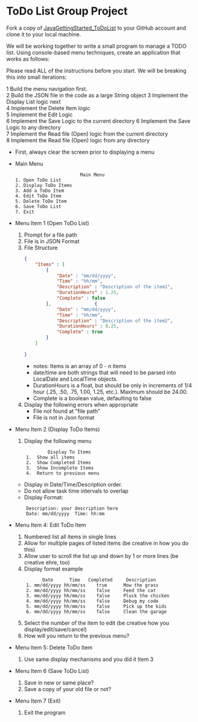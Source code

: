 # ToDo List Group Project
Fork a copy of [JavaGettingStarted_ToDoList](https://github.com/gartee-john-PFG/JavaGettingStarted_ToDoList) to your GitHub account and clone it to your local machine.

We will be working together to write a small program to manage a TODO list.  Using console-based menu techniques, create an application that works as follows:

Please read ALL of the instructions before you start.  We will be breaking this into small iterations:

1   Build the menu navigation first.  
2   Build the JSON file in the code as a large String object
3   Implement the Display List logic next  
4   Implement the Delete Item logic  
5   Implement the Edit Logic    
6   Implement the Save Logic to the current directory
6   Implement the Save Logic to any directory     
7   Implement the Read file (Open) logic from the current directory  
8   Implement the Read file (Open) logic from any directory

* First, always clear the screen prior to displaying a menu
* Main Menu
    ```
                            Main Menu
    1. Open ToDo List
    2. Display ToDo Items
    3. Add a ToDo Item
    4. Edit ToDo Item
    5. Delete ToDo Item
    6. Save ToDo List
    7. Exit
    ```    
* Menu Item 1 (Open ToDo List)
    1. Prompt for a file path
    2. File is in JSON Format
    3. File Structure
        ```json
       {
            "Items" : [
                {
                    "Date" : "mm/dd/yyyy",
                    "Time" : "hh/mm",
                    "Description" : "Description of the item1",
                    "DurationHours" : 1.25,
                    "Complete" : false
                },                {
                    "Date" : "mm/dd/yyyy",
                    "Time" : "hh/mm",
                    "Description" : "Description of the item2",
                    "DurationHours" : 0.25,
                    "Complete" : true
                } 
            ]  
            
       }
       ```
        * notes:  Items is an array of 0 - n items
        * date/time are both strings that will need to be parsed into LocalDate and LocalTime objects.
        * DurationHours is a float, but should be only in increments of 1/4 hour (.25, .50, .75, 1.00, 1.25, etc.).  Maximum should be 24.00.
        * Complete is a boolean value, defaulting to false
    4. Display the following errors when appropriate
        * File not found at "file path"
        * File is not in Json format

* Menu Item 2 (Display ToDo Items)
    1.  Display the following menu
    ```
                Display To Items
        1.  Show all items
        2.  Show Completed Items
        3.  Show Incomplete Items
        4.  Return to previous menu
    ```    
    * Display in Date/Time/Description order.
    * Do not allow task time intervals to overlap
    * Display Format:
    ```
        Description: your description here
        Date: mm/dd/yyyy  Time: hh:mm 
    ```
* Menu Item 4: Edit ToDo Item
    1. Numbered list all items in single lines
    2. Allow for multiple pages of listed items (be creative in how you do this)
    3. Allow user to scroll the list up and down by 1 or more lines (be creative ehre, too)
    4. Display format example
    ```
              Date      Time   Completed     Description
        1. mm/dd/yyyy hh/mm/ss    true      Mow the grass
        2. mm/dd/yyyy hh/mm/ss    false     Feed the cat
        3. mm/dd/yyyy hh/mm/ss    false     Pluck the chicken
        4. mm/dd/yyyy hh/mm/ss    false     Debug my code
        5. mm/dd/yyyy hh/mm/ss    false     Pick up the kids
        6. mm/dd/yyyy hh/mm/ss    false     Clean the garage
  
    ```
    5.  Select the number of the item to edit (be creative how you display/edit/save/cancel)
    6.  How will you return to the previous menu?
* Menu Item 5: Delete ToDo Item
    1. Use same display mechanisms and you did it Item 3
* Menu Item 6 (Save ToDo List)
    1. Save in new or same place?
    2. Save a copy of your old file or not?
* Menu Item 7 (Exit)
    1. Exit the program
